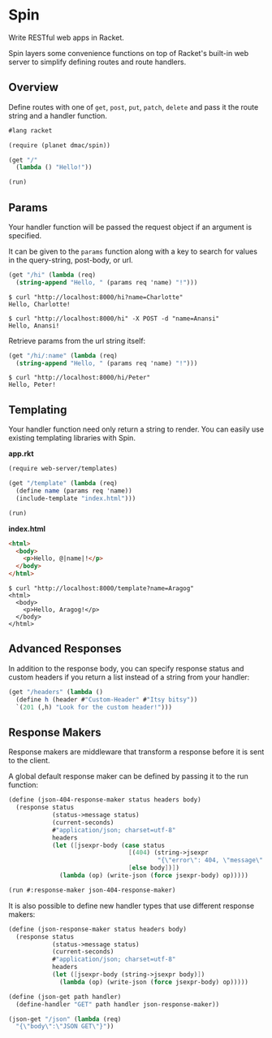 # Spin

Write RESTful web apps in Racket.

Spin layers some convenience functions on top of Racket's built-in web server to simplify defining routes and route handlers.

## Overview

Define routes with one of `get`, `post`, `put`, `patch`, `delete` and pass it the route string and a handler function.

```scheme
#lang racket

(require (planet dmac/spin))

(get "/"
  (lambda () "Hello!"))

(run)
```

## Params

Your handler function will be passed the request object if an argument is specified.

It can be given to the `params` function along with a key to search for values in the query-string, post-body, or url.

```scheme
(get "/hi" (lambda (req)
  (string-append "Hello, " (params req 'name) "!")))
```

```
$ curl "http://localhost:8000/hi?name=Charlotte"
Hello, Charlotte!
```

```
$ curl "http://localhost:8000/hi" -X POST -d "name=Anansi"
Hello, Anansi!
```

Retrieve params from the url string itself:

```scheme
(get "/hi/:name" (lambda (req)
  (string-append "Hello, " (params req 'name) "!")))
```

```
$ curl "http://localhost:8000/hi/Peter"
Hello, Peter!
```

## Templating

Your handler function need only return a string to render. You can easily use existing templating libraries with Spin.

**app.rkt**

```scheme
(require web-server/templates)

(get "/template" (lambda (req)
  (define name (params req 'name))
  (include-template "index.html")))

(run)
```

**index.html**

```html
<html>
  <body>
    <p>Hello, @|name|!</p>
  </body>
</html>
```

```
$ curl "http://localhost:8000/template?name=Aragog"
<html>
  <body>
    <p>Hello, Aragog!</p>
  </body>
</html>
```

## Advanced Responses

In addition to the response body, you can specify response status and custom headers if you return a list instead of a string from your handler:

```scheme
(get "/headers" (lambda ()
  (define h (header #"Custom-Header" #"Itsy bitsy"))
  `(201 (,h) "Look for the custom header!")))
```

## Response Makers

Response makers are middleware that transform a response before it is sent to the client.

A global default response maker can be defined by passing it to the run function:

```scheme
(define (json-404-response-maker status headers body)
  (response status
            (status->message status)
            (current-seconds)
            #"application/json; charset=utf-8"
            headers
            (let ([jsexpr-body (case status
                                 [(404) (string->jsexpr
                                         "{\"error\": 404, \"message\": \"Not Found\"}")]
                                 [else body])])
              (lambda (op) (write-json (force jsexpr-body) op)))))

(run #:response-maker json-404-response-maker)
```

It is also possible to define new handler types that use different response makers:

```scheme
(define (json-response-maker status headers body)
  (response status
            (status->message status)
            (current-seconds)
            #"application/json; charset=utf-8"
            headers
            (let ([jsexpr-body (string->jsexpr body)])
              (lambda (op) (write-json (force jsexpr-body) op)))))

(define (json-get path handler)
  (define-handler "GET" path handler json-response-maker))

(json-get "/json" (lambda (req)
  "{\"body\":\"JSON GET\"}"))
```
